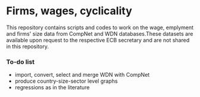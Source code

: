 # Firms, wages, cyclicality

This repository contains scripts and codes to work on the wage, emplyment and firms' size data from CompNet and WDN databases.These datasets are available upon request to the respective ECB secretary and are not shared in this repository.

### To-do list
   + import, convert, select and merge WDN with CompNet
   + produce country-size-sector level graphs
   + regressions as in the literature
